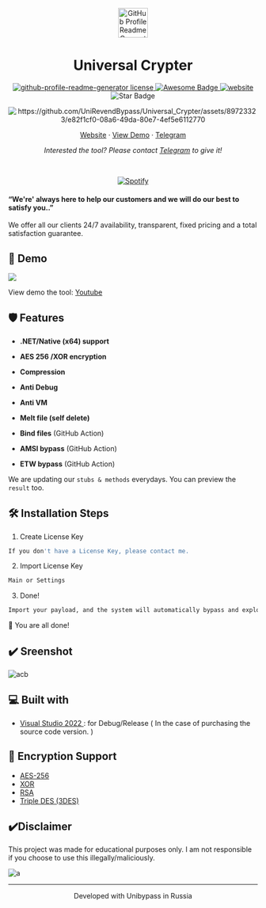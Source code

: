 <p align="center">
  <a href="https://t.me/unibypass">
    <img alt="GitHub Profile Readme Generator" src="https://i.ibb.co/ZVN4gw0/4577fe99-fa74-4729-a57b-5884fe4c01df.jpg" width="60" />
  </a>
</p>
<h1 align="center">
  Universal Crypter
</h1>

<p align="center">
<a href="https://github.com/rahuldkjain/github-profile-readme-generator/blob/master/LICENSE" target="blank">
<img src="https://img.shields.io/github/license/rahuldkjain/github-profile-readme-generator?style=flat-square" alt="github-profile-readme-generator license" />


<img src="https://cdn.rawgit.com/sindresorhus/awesome/d7305f38d29fed78fa85652e3a63e154dd8e8829/media/badge.svg" alt="Awesome Badge"/>
<a href="https://arbeitnow.com/?utm_source=awesome-github-profile-readme"><img src="https://img.shields.io/static/v1?label=&labelColor=505050&message=arbeitnow&color=%230076D6&style=flat&logo=google-chrome&logoColor=%230076D6" alt="website"/></a>
<!-- <img src="http://hits.dwyl.com/abhisheknaiidu/awesome-github-profile-readme.svg" alt="Hits Badge"/> -->
<img src="https://img.shields.io/static/v1?label=%F0%9F%8C%9F&message=If%20Useful&style=style=flat&color=BC4E99" alt="Star Badge"/>

<br>

</a>
</p>




<p align="center"><img src="https://github.com/UniRevendBypass/Universal_Crypter/assets/89723323/e82f1cf0-08a6-49da-80e7-4ef5e6112770" alt="https://github.com/UniRevendBypass/Universal_Crypter/assets/89723323/e82f1cf0-08a6-49da-80e7-4ef5e6112770" /></p>


<p align="center">
    <a href="https://universalstore.xyz/" target="blank">Website</a>
    ·
    <a href="https://www.youtube.com/watch?v=l52mtUF0Pec">View Demo</a>
    ·
    <a href="https://t.me/unibypass">Telegram</a>
</p>

<p align="center">
<i>Interested the tool? Please contact <a href="https://t.me/unibypass">Telegram</a>   to give it!</i>
</p>

&nbsp;<div align="center">
  [![Spotify](https://novatorem.vercel.app/api/spotify?background_color=0d1117&border_color=ffffff)](https://open.spotify.com/user/omnitenebris)
</div>

#### “We're' always here to help our customers and we will do our best to satisfy you..”

We offer all our clients 24/7 availability, transparent, fixed pricing and a total satisfaction guarantee.

## 🚀 Demo

<a href="https://rahuldkjain.github.io/gh-profile-readme-generator" target="blank">
<img src="https://img.shields.io/website?url=https%3A%2F%2Frahuldkjain.github.io%2Fgh-profile-readme-generator&logo=github&style=flat-square" />
</a>

View demo the tool: [Youtube](https://www.youtube.com/watch?v=l52mtUF0Pec)

## 🛡️ Features


- **.NET/Native (x64) support**

- **AES 256 /XOR encryption**

- **Compression**

- **Anti Debug**

- **Anti VM**

- **Melt file (self delete)**

- **Bind files** (GitHub Action)

- **AMSI bypass** (GitHub Action)

- **ETW bypass** (GitHub Action)



We are updating our `stubs & methods` everydays.
You can preview the `result` too.

## 🛠️ Installation Steps

1. Create License Key

```bash
If you don't have a License Key, please contact me.
```

2. Import License Key 

```bash
Main or Settings
```

3. Done! 

```bash
Import your payload, and the system will automatically bypass and exploit.
```

🌟 You are all done!

## ✔️ Sreenshot

![acb](https://github.com/UniRevendBypass/Universal_Crypter/assets/89723323/44081260-5da2-42a2-85cf-7a17ff1db29c)




## 💻 Built with


- [Visual Studio 2022 ](https://tailwindcss.com/](https://visualstudio.microsoft.com/)): for Debug/Release ( In the case of purchasing the source code version. )




## 🧲 Encryption Support

- [AES-256](https://gkaccess.com/support/information-technology-wiki/aes-256-encryption/) 
- [XOR](https://www.101computing.net/xor-encryption-algorithm/) 
- [RSA](https://www.techtarget.com/searchsecurity/definition/RSA#:~:text=RSA%20is%20a%20type%20of,is%20used%20to%20decrypt%20it.) 
- [Triple DES (3DES)](https://en.wikipedia.org/wiki/Triple_DES) 

## ✔️Disclaimer
This project was made for educational purposes only. I am not responsible if you choose to use this illegally/maliciously.

![a](https://github.com/UniversalOpen/Universal_Crypter/assets/147580391/ba86b86b-69ca-49af-aac1-b55e2312411b)


<hr>
<p align="center">
Developed with Unibypass in Russia 
</p>
